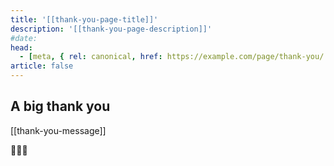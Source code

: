 ```yaml
---
title: '[[thank-you-page-title]]'
description: '[[thank-you-page-description]]'
#date:
head:
  - [meta, { rel: canonical, href: https://example.com/page/thank-you/ }]
article: false
---
```


## A big thank you

[[thank-you-message]]

💖💖💖

<!-- Add share to facebook or twitter button? -->
